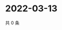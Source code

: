 # 2022-03-13

共 0 条

<!-- BEGIN WEIBO -->
<!-- 最后更新时间 Sun Mar 13 2022 19:11:49 GMT+0800 (China Standard Time) -->

<!-- END WEIBO -->
